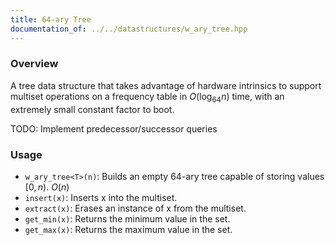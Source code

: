 ```yaml
---
title: 64-ary Tree
documentation_of: ../../datastructures/w_ary_tree.hpp
---
```


### Overview

A tree data structure that takes advantage of hardware intrinsics to support multiset operations on a frequency table in $O(\log_{64}{n})$ time, with an extremely small constant factor to boot.

TODO: Implement predecessor/successor queries

### Usage

* `w_ary_tree<T>(n)`: Builds an empty 64-ary tree capable of storing values $[0, n)$. $O(n)$
* `insert(x)`: Inserts x into the multiset.
* `extract(x)`: Erases an instance of x from the multiset.
* `get_min(x)`: Returns the minimum value in the set.
* `get_max(x)`: Returns the maximum value in the set.